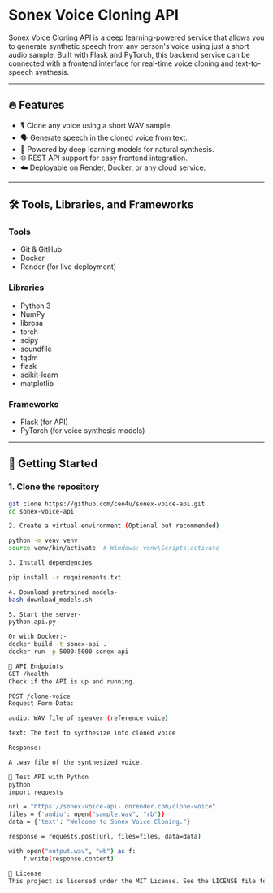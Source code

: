 # Sonex Voice Cloning API

Sonex Voice Cloning API is a deep learning-powered service that allows you to generate synthetic speech from any person's voice using just a short audio sample. Built with Flask and PyTorch, this backend service can be connected with a frontend interface for real-time voice cloning and text-to-speech synthesis.

---

## 🔥 Features

- 🎙️ Clone any voice using a short WAV sample.
- 🗣️ Generate speech in the cloned voice from text.
- 🧠 Powered by deep learning models for natural synthesis.
- 🌐 REST API support for easy frontend integration.
- ☁️ Deployable on Render, Docker, or any cloud service.

---

## 🛠️ Tools, Libraries, and Frameworks

### Tools
- Git & GitHub
- Docker
- Render (for live deployment)

### Libraries
- Python 3
- NumPy
- librosa
- torch
- scipy
- soundfile
- tqdm
- flask
- scikit-learn
- matplotlib

### Frameworks
- Flask (for API)
- PyTorch (for voice synthesis models)

---

## 🚀 Getting Started

### 1. Clone the repository

```bash
git clone https://github.com/ceo4u/sonex-voice-api.git
cd sonex-voice-api

2. Create a virtual environment (Optional but recommended)

python -m venv venv
source venv/bin/activate  # Windows: venv\Scripts\activate

3. Install dependencies

pip install -r requirements.txt

4. Download pretrained models-
bash download_models.sh

5. Start the server-
python api.py

Or with Docker:-
docker build -t sonex-api .
docker run -p 5000:5000 sonex-api

📡 API Endpoints
GET /health
Check if the API is up and running.

POST /clone-voice
Request Form-Data:

audio: WAV file of speaker (reference voice)

text: The text to synthesize into cloned voice

Response:

A .wav file of the synthesized voice.

🧪 Test API with Python
python
import requests

url = "https://sonex-voice-api-.onrender.com/clone-voice"
files = {'audio': open("sample.wav", "rb")}
data = {'text': "Welcome to Sonex Voice Cloning."}

response = requests.post(url, files=files, data=data)

with open("output.wav", "wb") as f:
    f.write(response.content)

📜 License
This project is licensed under the MIT License. See the LICENSE file for details.

